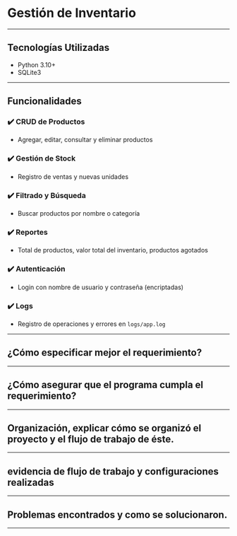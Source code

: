 # Gestión de Inventario
---

## Tecnologías Utilizadas

- Python 3.10+
- SQLite3

---

## Funcionalidades

### ✔️ CRUD de Productos
- Agregar, editar, consultar y eliminar productos

### ✔️ Gestión de Stock
- Registro de ventas y nuevas unidades

### ✔️ Filtrado y Búsqueda
- Buscar productos por nombre o categoría

### ✔️ Reportes
- Total de productos, valor total del inventario, productos agotados

### ✔️ Autenticación
- Login con nombre de usuario y contraseña (encriptadas)

### ✔️ Logs
- Registro de operaciones y errores en `logs/app.log`

---

## ¿Cómo especificar mejor el requerimiento?

---
## ¿Cómo asegurar que el programa cumpla el requerimiento?

---
## Organización, explicar cómo se organizó el proyecto y el flujo de trabajo de éste.
---
## evidencia de flujo de trabajo y configuraciones realizadas
---
## Problemas encontrados y como se solucionaron.
---




